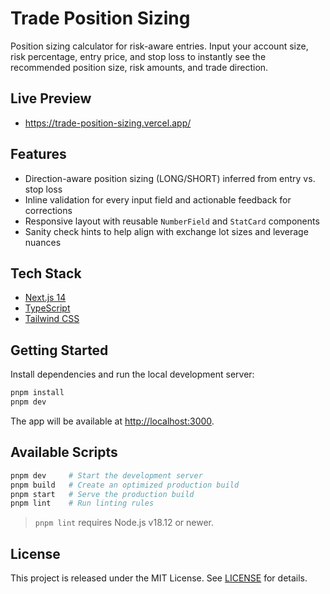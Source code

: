 # Trade Position Sizing

Position sizing calculator for risk-aware entries. Input your account size, risk percentage, entry price, and stop loss to instantly see the recommended position size, risk amounts, and trade direction.

## Live Preview

- https://trade-position-sizing.vercel.app/

## Features

- Direction-aware position sizing (LONG/SHORT) inferred from entry vs. stop loss
- Inline validation for every input field and actionable feedback for corrections
- Responsive layout with reusable `NumberField` and `StatCard` components
- Sanity check hints to help align with exchange lot sizes and leverage nuances

## Tech Stack

- [Next.js 14](https://nextjs.org/)
- [TypeScript](https://www.typescriptlang.org/)
- [Tailwind CSS](https://tailwindcss.com/)

## Getting Started

Install dependencies and run the local development server:

```bash
pnpm install
pnpm dev
```

The app will be available at [http://localhost:3000](http://localhost:3000).

## Available Scripts

```bash
pnpm dev     # Start the development server
pnpm build   # Create an optimized production build
pnpm start   # Serve the production build
pnpm lint    # Run linting rules
```

> `pnpm lint` requires Node.js v18.12 or newer.

## License

This project is released under the MIT License. See [LICENSE](./LICENSE) for details.
